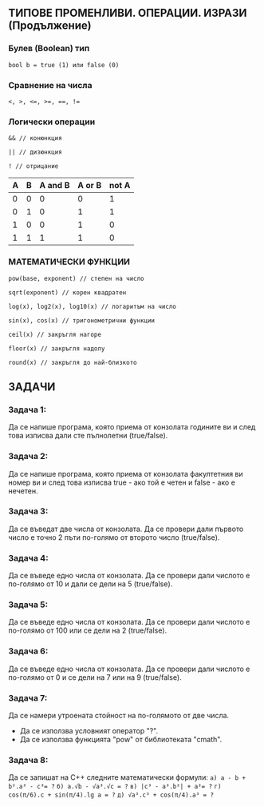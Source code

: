 ## ТИПОВЕ ПРОМЕНЛИВИ. ОПЕРАЦИИ. ИЗРАЗИ (Продължение)

### Булев (Boolean) тип
    bool b = true (1) или false (0) 

### Сравнение на числа
    <, >, <=, >=, ==, !=

### Логически операции
    && // конюнкция

    || // дизюнкция

    ! // отрицание

| A |B  |A and B | A or B | not A
|--|--|--| --| --|
| 0 | 0 | 0 | 0 | 1 |
| 0 | 1 | 0 | 1 | 1 |
| 1 | 0 | 0 | 1 | 0 |
| 1 | 1 | 1 | 1 | 0 |


### МАТЕМАТИЧЕСКИ ФУНКЦИИ

    pow(base, exponent) // степен на число
    
    sqrt(exponent) // корен квадратен

    log(x), log2(x), log10(x) // логаритъм на число

    sin(x), cos(x) // тригонометрични функции

    ceil(x) // закръгля нагоре

    floor(x) // закръгля надолу

    round(x) // закръгля до най-близкото


## ЗАДАЧИ

### Задача 1:
Да се напише програма, която приема от конзолата годините ви и след това изписва дали сте пълнолетни (true/false).

### Задача 2:
Да се напише програма, която приема от конзолата факултетния ви номер ви и след това изписва true - ако той е четен и false - ако е нечетен.

### Задача 3:
Да се въведат две числа от конзолата. Да се провери дали първото число е точно 2 пъти по-голямо от второто число (true/false).

### Задача 4:
Да се въведе едно числа от конзолата. Да се провери дали числото е по-голямо от 10 и дали се дели на 5 (true/false).

### Задача 5:
Да се въведе едно числа от конзолата. Да се провери дали числото е по-голямо от 100 или се дели на 2 (true/false).

### Задача 6:
Да се въведе едно числа от конзолата. Да се провери дали числото е по-голямо от 0 и се дели на 7 или на 9 (true/false).

### Задача 7:
Да се намери утроената стойност на по-голямото от две числа.

 - Да се използва условният оператор "?".
 - Да се използва функцията "pow" от библиотеката "cmath".

### Задача 8:
Да се запишат на C++ следните математически формули: 
` a) a - b + b².a³ - c³= ? `
` б) а.√b - √а³.√c = ? `
` в) |c³ - a³.b²| + a²= ? `
` г) cos(π/6).c + sin(π/4).lg a = ? `
` д) √а³.c³ + cos(π/4).a³ = ? `
